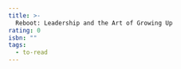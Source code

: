 ```yaml
---
title: >-
  Reboot: Leadership and the Art of Growing Up
rating: 0
isbn: ""
tags:
  - to-read
---
```


